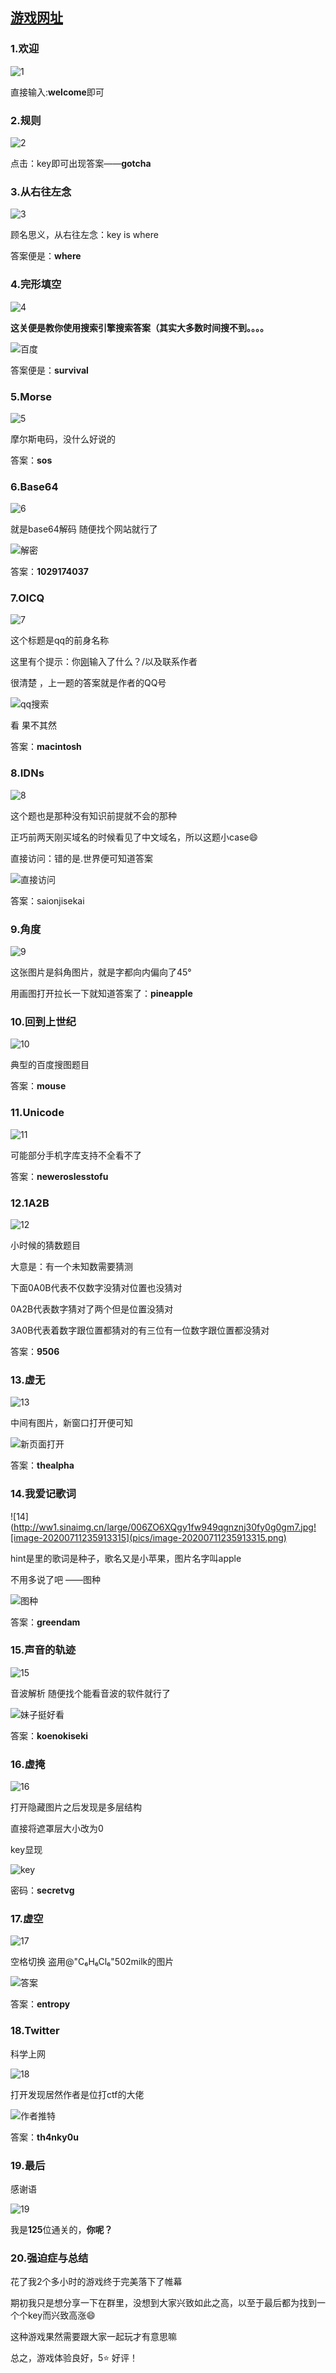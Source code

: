 ## [游戏网址](https://nazo.io/)



### 1.欢迎

![1](http://ww1.sinaimg.cn/large/006ZO6XQgy1fw949qhqf5j30ih0dk0sv.jpg)

直接输入:**welcome**即可

### 2.规则

![2](http://ww1.sinaimg.cn/large/006ZO6XQgy1fw949qjrz1j30f10ax0sr.jpg)

点击：key即可出现答案——**gotcha**

### 3.从右往左念

![3](http://ww1.sinaimg.cn/large/006ZO6XQgy1fw949qml7ij30fb0b6aa2.jpg)

顾名思义，从右往左念：key is where

答案便是：**where**

### 4.完形填空

![4](http://ww1.sinaimg.cn/large/006ZO6XQgy1fw949qlt8pj30gy0apq2y.jpg)

**这关便是教你使用搜索引擎搜索答案（其实大多数时间搜不到。。。。**

![百度](http://ww1.sinaimg.cn/large/006ZO6XQgy1fw949qnadzj30lh0d375d.jpg)

答案便是：**survival**

### 5.Morse

![5](http://ww1.sinaimg.cn/large/006ZO6XQgy1fw949ql6f1j30hr0a53yf.jpg)

摩尔斯电码，没什么好说的

答案：**sos**

### 6.Base64

![6](http://ww1.sinaimg.cn/large/006ZO6XQgy1fw949qon6pj30gq0bxglo.jpg)

就是base64解码 随便找个网站就行了

![解密](http://ww1.sinaimg.cn/large/006ZO6XQgy1fw949quc7cj30jr0bz75v.jpg)

答案：**1029174037**

### 7.OICQ

![7](http://ww1.sinaimg.cn/large/006ZO6XQgy1fw949qpr45j30fg0b3dfv.jpg)

这个标题是qq的前身名称

这里有个提示：你[刚](https://nazo.io/6)输入了什么？/以及联系作者

很清楚 ，上一题的答案就是作者的QQ号

![qq搜索](http://ww1.sinaimg.cn/large/006ZO6XQgy1fw949qp17sj30cq09xmxl.jpg)

看 果不其然

答案：**macintosh**

### 8.IDNs

![8](http://ww1.sinaimg.cn/large/006ZO6XQgy1fw949qa1llj30gd0bh0sp.jpg)

这个题也是那种没有知识前提就不会的那种

正巧前两天刚买域名的时候看见了中文域名，所以这题小case:smile:

直接访问：错的是.世界便可知道答案

![直接访问](http://ww1.sinaimg.cn/large/006ZO6XQgy1fw949qccbgj314z03e3z3.jpg)

答案：saionjisekai

### 9.角度

![9](http://ww1.sinaimg.cn/large/006ZO6XQgy1fw949qt8x2j30hu0je40c.jpg)

这张图片是斜角图片，就是字都向内偏向了45°

用画图打开拉长一下就知道答案了：**pineapple**

### 10.回到上世纪

![10](http://ww1.sinaimg.cn/large/006ZO6XQgy1fw949qvavgj30f90i3gom.jpg)

典型的百度搜图题目

答案：**mouse**

### 11.Unicode

![11](http://ww1.sinaimg.cn/large/006ZO6XQgy1fw949qdfelj30h60b5wen.jpg)

可能部分手机字库支持不全看不了

答案：**neweroslesstofu**

### 12.1A2B

![12](http://ww1.sinaimg.cn/large/006ZO6XQgy1fw949qattnj30gl0c9749.jpg)

小时候的猜数题目

大意是：有一个未知数需要猜测

下面0A0B代表不仅数字没猜对位置也没猜对

0A2B代表数字猜对了两个但是位置没猜对

3A0B代表着数字跟位置都猜对的有三位有一位数字跟位置都没猜对

答案：**9506**

### 13.虚无

![13](http://ww1.sinaimg.cn/large/006ZO6XQgy1fw949qawkhj30i50bvmx2.jpg)

中间有图片，新窗口打开便可知

![新页面打开](http://ww1.sinaimg.cn/large/006ZO6XQgy1fw949qbbc4j307w06jt8h.jpg)

答案：**thealpha**

### 14.我爱记歌词

![14](http://ww1.sinaimg.cn/large/006ZO6XQgy1fw949qgnznj30fy0g0gm7.jpg![image-20200711235913315](pics/image-20200711235913315.png)

hint是里的歌词是种子，歌名又是小苹果，图片名字叫apple

不用多说了吧 ——图种

![图种](http://ww1.sinaimg.cn/large/006ZO6XQgy1fw949qftumj30dv07qmyf.jpg)

答案：**greendam**

### 15.声音的轨迹

![15](http://ww1.sinaimg.cn/large/006ZO6XQgy1fw949qgllmj30gm0atwei.jpg)

音波解析 随便找个能看音波的软件就行了

![妹子挺好看](http://ww1.sinaimg.cn/large/006ZO6XQgy1fw949qgu11j30cr075ab2.jpg)

答案：**koenokiseki**

### 16.虚掩

![16](http://ww1.sinaimg.cn/large/006ZO6XQgy1fw970hy3m4j30ga0cn0sn.jpg)

打开隐藏图片之后发现是多层结构

直接将遮罩层大小改为0

key显现

![key](http://ww1.sinaimg.cn/large/006ZO6XQgy1fw970i23waj317j0mpn0d.jpg)

密码：**secretvg**

### 17.虚空

![17](http://ww1.sinaimg.cn/large/006ZO6XQly1fw98fbl0nhj30i10crdfp.jpg)

空格切换 盗用@"C₆H₆Cl₆"502milk的图片

![答案](http://ww1.sinaimg.cn/large/006ZO6XQgy1fw98gt6vvwj30k00cpaaz.jpg)

答案：**entropy**

### 18.Twitter

科学上网

![18](http://ww1.sinaimg.cn/large/006ZO6XQly1fw98fblypnj30hp0dnjrk.jpg)

打开发现居然作者是位打ctf的大佬

![作者推特](http://ww1.sinaimg.cn/large/006ZO6XQly1fw98fbpojoj30gn0lt429.jpg)

答案：**th4nky0u**

### 19.最后

感谢语

![19](http://ww1.sinaimg.cn/large/006ZO6XQgy1fw98kipw7hj30fr0fht8s.jpg)

我是**125**位通关的，**你呢？**

### 20.强迫症与总结

花了我2个多小时的游戏终于完美落下了帷幕

期初我只是想分享一下在群里，没想到大家兴致如此之高，以至于最后都为找到一个个key而兴致高涨:smile:

这种游戏果然需要跟大家一起玩才有意思嘛

总之，游戏体验良好，5:star: 好评！